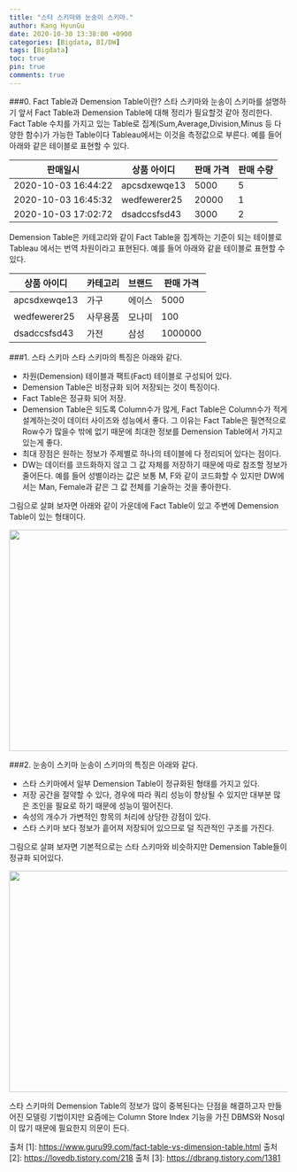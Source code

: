 ```yaml
---
title: "스타 스키마와 눈송이 스키마."
author: Kang HyunGu
date: 2020-10-30 13:38:00 +0900
categories: [Bigdata, BI/DW]
tags: [Bigdata]
toc: true
pin: true
comments: true
---
```

###0. Fact Table과 Demension Table이란?
스타 스키마와 눈송이 스키마를 설명하기 앞서 Fact Table과 Demension Table에 대해 정리가 필요할것 같아 정리한다.
Fact Table 수치를 가지고 있는 Table로 집계(Sum,Average,Division,Minus 등 다양한 함수)가 가능한 Table이다 Tableau에서는 이것을 측정값으로 부른다.
예를 들어 아래와 같은 테이블로 표현할 수 있다.

|판매일시|상품 아이디|판매 가격| 판매 수량 |
|-------|-----------|---------|----------|
|2020-10-03 16:44:22|apcsdxewqe13|5000|5|
|2020-10-03 16:45:32|wedfewerer25|20000|1|
|2020-10-03 17:02:72|dsadccsfsd43|3000|2|

Demension Table은 카테고리와 같이 Fact Table을 집계하는 기준이 되는 테이블로 Tableau 에서는 번역 차원이라고 표현된다.
예를 들어 아래와 같읕 테이블로 표현할 수 있다.

|상품 아이디|카테고리|브랜드|판매 가격|
|-------|-----------|---------|----------|
|apcsdxewqe13|가구|에이스|5000|
|wedfewerer25|사무용품|모나미|100|
|dsadccsfsd43|가전|삼성|1000000|

###1. 스타 스키마
스타 스키마의 특징은 아래와 같다.
- 차원(Demension) 테이블과 팩트(Fact) 테이블로 구성되어 있다.
- Demension Table은 비정규화 되어 저장되는 것이 특징이다.
- Fact Table은 정규화 되어 저장.
- Demension Table은 되도록 Column수가 많게, Fact Table은 Column수가 적게 설계하는것이 데이터 사이즈와 성능에서 좋다. 그 이유는 Fact Table은 필연적으로 Row수가 많을수 밖에 없기 때문에 최대한 정보를 Demension Table에서 가지고 있는게 좋다.
- 최대 장점은 원하는 정보가 주제별로 하나의 테이블에 다 정리되어 있다는 점이다.
- DW는 데이터를 코드화하지 않고 그 값 자체를 저장하기 때문에 따로 참조할 정보가 줄어든다.
예를 들어 성별이라는 값은 보통 M, F와 같이 코드화할 수 있지만 DW에서는 Man, Female과 같은 그 값 전체를 기술하는 것을 좋아한다.

그림으로 살펴 보자면 아래와 같이 가운데에 Fact Table이 있고 주변에 Demension Table이 있는 형태이다.

<p align="center"><img src="{{site.url}}/img/posts/2020-10-30-스타 스키마와 눈송이 스키마/star-schema.png" width="600" height="400"></p>

###2. 눈송이 스키마
눈송이 스키마의 특징은 아래와 같다.
- 스타 스키마에서 일부 Demension Table이 정규화된 형태를 가지고 있다.
- 저장 공간을 절약할 수 있다, 경우에 따라 쿼리 성능이 향상될 수 있지만 대부분 많은 조인을 필요로 하기 때문에 성능이 떨어진다.
- 속성의 개수가 가변적인 항목의 처리에 상당한 강점이 있다.
- 스타 스키마 보다 정보가 흩어져 저장되어 있으므로 덜 직관적인 구조를 가진다.

그림으로 살펴 보자면 기본적으로는 스타 스키마와 비슷하지만 Demension Table들이 정규화 되어있다.

<p align="center"><img src="{{site.url}}/img/posts/2020-10-30-스타 스키마와 눈송이 스키마/snowflake-schema.png" width="600" height="400"></p>

스타 스키마의 Demension Table의 정보가 많이 중복된다는 단점을 해결하고자 만들어진 모델링 기법이지만 요즘에는 Column Store Index 기능을 가진 DBMS와 Nosql이 많기 때문에 필요한지 의문이 든다.

출처 [1]: https://www.guru99.com/fact-table-vs-dimension-table.html
출처 [2]: https://lovedb.tistory.com/218
출처 [3]: https://dbrang.tistory.com/1381
